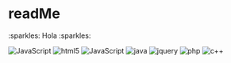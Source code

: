 # readMe

<p>:sparkles: Hola :sparkles:</p>

<p>
    <img alt="JavaScript" src="https://img.shields.io/badge/JavaScript-F7DF1E?style=for-the-badge&logo=javascript&logoColor=black">
    <img alt="html5" src="https://img.shields.io/badge/-HTML5-E34F26?style=flat-square&logo=html5&logoColor=white">
    <img alt="JavaScript" src="https://img.shields.io/badge/JavaScript-yellow&logo=javascript&logoColor=black">
    <img alt="java" src="https://img.shields.io/badge/Java-red">
    <img alt="jquery" src="https://img.shields.io/badge/jQuery-fuchsia">
    <img alt="php" src="https://img.shields.io/badge/PHP-777BB4?style=for-the-badge&logo=php&logoColor=white">
    <img alt="c++" src="https://img.shields.io/badge/C%2B%2B-00599C?style=for-the-badge&logo=c%2B%2B&logoColor=white">
</p>

